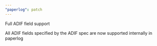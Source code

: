 ```yaml
---
"paperlog": patch
---
```


Full ADIF field support

All ADIF fields specified by the ADIF spec are now supported internally in paperlog
